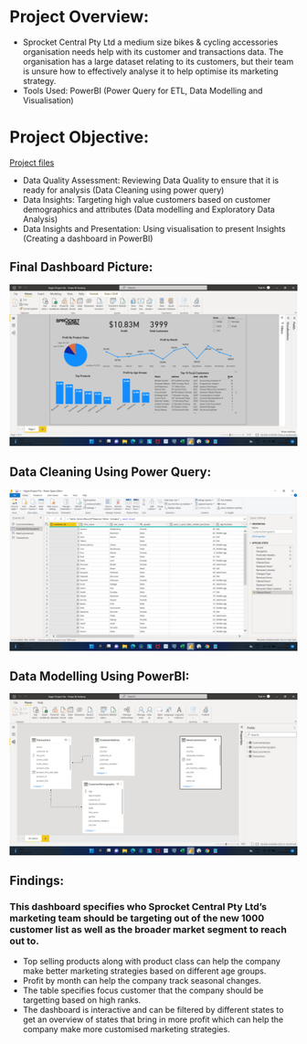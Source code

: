 # Project Overview:

* Sprocket Central Pty Ltd a medium size bikes & cycling accessories organisation needs help with its customer and transactions data. The organisation has a large dataset relating to its customers, but their team is unsure how to effectively analyse it to help optimise its marketing strategy. 
* Tools Used: PowerBI (Power Query for ETL, Data Modelling and Visualisation) 

# Project Objective:
[Project files](https://github.com/shoaibhub/KPMG_virtual_internship)
* Data Quality Assessment: Reviewing Data Quality to ensure that it is ready for analysis (Data Cleaning using power query)
* Data Insights: Targeting high value customers based on customer demographics and attributes (Data modelling and Exploratory Data Analysis)
* Data Insights and Presentation: Using visualisation to present Insights (Creating a dashboard in PowerBI)

## Final Dashboard Picture:

![](/image/Final_Dashboard.png)

## Data Cleaning Using Power Query:
![](/image/Power_Query_Editor.png)

## Data Modelling Using PowerBI:
![](/image/Data_modelling_powerBI.png)

## Findings:
### This dashboard specifies who Sprocket Central Pty Ltd’s marketing team should be targeting out of the new 1000 customer list as well as the broader market segment to reach out to.
* Top selling products along with product class can help the company make better marketing strategies based on different age groups.
* Profit by month can help the company track seasonal changes.
* The table specifies focus customer that the company should be targetting based on high ranks.
* The dashboard is interactive and can be filtered by different states to get an overview of states that bring in more profit which can help the company make more customised marketing strategies.
